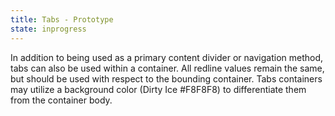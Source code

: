 ```yaml
---
title: Tabs - Prototype
state: inprogress
---
```


In addition to being used as a primary content divider or navigation method, tabs can also be used within a container. All redline values remain the same, but should be used with respect to the bounding container. Tabs containers may utilize a background color (Dirty Ice #F8F8F8) to differentiate them from the container body.